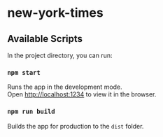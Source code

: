 # new-york-times

## Available Scripts

In the project directory, you can run:

### `npm start`

Runs the app in the development mode.<br>
Open [http://localhost:1234](http://localhost:1234) to view it in the browser.

### `npm run build`

Builds the app for production to the `dist` folder.<br>
